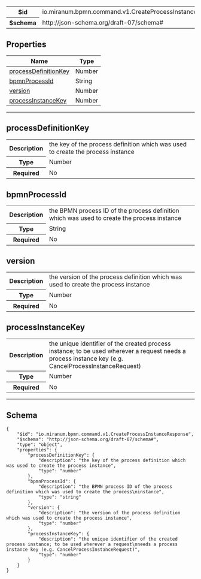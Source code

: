 # 



<table>
<tbody>
<tr><th>$id</th><td>io.miranum.bpmn.command.v1.CreateProcessInstanceResponse</td></tr>
<tr><th>$schema</th><td>http://json-schema.org/draft-07/schema#</td></tr>
</tbody>
</table>

## Properties

<table><thead><tr><th colspan="2">Name</th><th>Type</th></tr></thead><tbody><tr><td colspan="2"><a href="#processdefinitionkey">processDefinitionKey</a></td><td>Number</td></tr><tr><td colspan="2"><a href="#bpmnprocessid">bpmnProcessId</a></td><td>String</td></tr><tr><td colspan="2"><a href="#version">version</a></td><td>Number</td></tr><tr><td colspan="2"><a href="#processinstancekey">processInstanceKey</a></td><td>Number</td></tr></tbody></table>



<hr />



## processDefinitionKey


<table>
  <tbody>
    <tr>
      <th>Description</th>
      <td colspan="2">the key of the process definition which was used to create the process instance</td>
    </tr>
    <tr><th>Type</th><td colspan="2">Number</td></tr>
    <tr>
      <th>Required</th>
      <td colspan="2">No</td>
    </tr>
    
  </tbody>
</table>






## bpmnProcessId


<table>
  <tbody>
    <tr>
      <th>Description</th>
      <td colspan="2">the BPMN process ID of the process definition which was used to create the process
instance</td>
    </tr>
    <tr><th>Type</th><td colspan="2">String</td></tr>
    <tr>
      <th>Required</th>
      <td colspan="2">No</td>
    </tr>
    
  </tbody>
</table>






## version


<table>
  <tbody>
    <tr>
      <th>Description</th>
      <td colspan="2">the version of the process definition which was used to create the process instance</td>
    </tr>
    <tr><th>Type</th><td colspan="2">Number</td></tr>
    <tr>
      <th>Required</th>
      <td colspan="2">No</td>
    </tr>
    
  </tbody>
</table>






## processInstanceKey


<table>
  <tbody>
    <tr>
      <th>Description</th>
      <td colspan="2">the unique identifier of the created process instance; to be used wherever a request
needs a process instance key (e.g. CancelProcessInstanceRequest)</td>
    </tr>
    <tr><th>Type</th><td colspan="2">Number</td></tr>
    <tr>
      <th>Required</th>
      <td colspan="2">No</td>
    </tr>
    
  </tbody>
</table>










<hr />

## Schema
```
{
    "$id": "io.miranum.bpmn.command.v1.CreateProcessInstanceResponse",
    "$schema": "http://json-schema.org/draft-07/schema#",
    "type": "object",
    "properties": {
        "processDefinitionKey": {
            "description": "the key of the process definition which was used to create the process instance",
            "type": "number"
        },
        "bpmnProcessId": {
            "description": "the BPMN process ID of the process definition which was used to create the process\ninstance",
            "type": "string"
        },
        "version": {
            "description": "the version of the process definition which was used to create the process instance",
            "type": "number"
        },
        "processInstanceKey": {
            "description": "the unique identifier of the created process instance; to be used wherever a request\nneeds a process instance key (e.g. CancelProcessInstanceRequest)",
            "type": "number"
        }
    }
}
```


